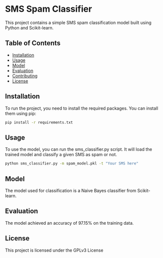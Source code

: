 # SMS Spam Classifier

This project contains a simple SMS spam classification model built using Python and Scikit-learn.

## Table of Contents
- [Installation](#installation)
- [Usage](#usage)
- [Model](#model)
- [Evaluation](#evaluation)
- [Contributing](#contributing)
- [License](#license)

## Installation

To run the project, you need to install the required packages. You can install them using pip:

```bash
pip install -r requirements.txt
```

## Usage

To use the model, you can run the sms_classifier.py script. It will load the trained model and classify a given SMS as spam or not.

```bash
python sms_classifier.py -m spam_model.pkl -t "Your SMS here"
```
## Model

The model used for classification is a Naive Bayes classifier from Scikit-learn.

## Evaluation

The model achieved an accuracy of 97.15% on the training data.

## License

This project is licensed under the GPLv3 License
